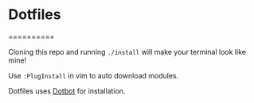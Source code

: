 # Dotfiles
==========

Cloning this repo and running `./install` will make your terminal look like mine!

Use `:PlugInstall` in vim to auto download modules.

Dotfiles uses [Dotbot][dotbot] for installation.

[dotbot]: https://github.com/anishathalye/dotbot
